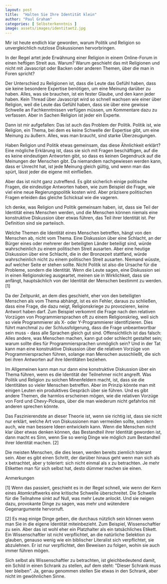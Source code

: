 ```yaml
---
layout: post
title:  "Halten Sie Ihre Identität klein"
author: "Paul Graham"
categories: [ Selbsterkenntnis ]
image: assets/images/identitaet2.jpg
--- 
```



Mir ist heute endlich klar geworden, warum Politik und Religion so unvergleichlich nutzlose Diskussionen hervorbringen.

In der Regel artet jede Erwähnung einer Religion in einem Online-Forum in einen heftigen Streit aus. Warum? Warum geschieht das mit Religionen und nicht mit Javascript oder Backen oder anderen Themen, über die man in Foren spricht?

Der Unterschied zu Religionen ist, dass die Leute das Gefühl haben, dass sie keine besondere Expertise benötigen, um eine Meinung darüber zu haben. Alles, was sie brauchen, ist ein fester Glaube, und den kann jeder haben. Kein Thread über Javascript wird so schnell wachsen wie einer über Religion, weil die Leute das Gefühl haben, dass sie über eine gewisse Schwelle an Fachkenntnissen verfügen müssen, um Kommentare dazu zu verfassen. Aber in Sachen Religion ist jeder ein Experte.

Dann ist mir aufgefallen: Das ist auch das Problem der Politik. Politik ist, wie Religion, ein Thema, bei dem es keine Schwelle der Expertise gibt, um eine Meinung zu äußern. Alles, was man braucht, sind starke Überzeugungen.

Haben Religion und Politik etwas gemeinsam, das diese Ähnlichkeit erklärt? Eine mögliche Erklärung ist, dass sie sich mit Fragen beschäftigen, auf die es keine eindeutigen Antworten gibt, so dass es keinen Gegendruck auf die Meinungen der Menschen gibt. Da niemandem nachgewiesen werden kann, dass er Unrecht hat, ist jede Meinung gleich gültig, und wenn man das spürt, lässt jeder die eigene mit einfließen.

Aber das ist nicht ganz zutreffend. Es gibt sicherlich einige politische Fragen, die eindeutige Antworten haben, wie zum Beispiel die Frage, wie viel eine neue Regierungspolitik kosten wird. Aber präzisere politischen Fragen erleiden das gleiche Schicksal wie die vageren.

Ich denke, was Religion und Politik gemeinsam haben, ist, dass sie Teil der Identität eines Menschen werden, und die Menschen können niemals eine konstruktive Diskussion über etwas führen, das Teil ihrer Identität ist. Per Definition sind sie parteiisch.

Welche Themen die Identität eines Menschen betreffen, hängt von den Menschen ab, nicht vom Thema. Eine Diskussion über eine Schlacht, an der Bürger eines oder mehrerer der beteiligten Länder beteiligt sind, würde wahrscheinlich zu einem politischen Streit ausarten. Aber eine heutige Diskussion über eine Schlacht, die in der Bronzezeit stattfand, würde wahrscheinlich nicht zu einem politischen Streit ausarten. Niemand wüsste, auf welcher Seite er stehen sollte. Nicht Politik ist also die Ursache für die Probleme, sondern die Identität. Wenn die Leute sagen, eine Diskussion sei in einen Religionskrieg ausgeartet, meinen sie in Wirklichkeit, dass sie anfängt, hauptsächlich von der Identität der Menschen bestimmt zu werden. [1]

Da der Zeitpunkt, an dem dies geschieht, eher von den beteiligten Menschen als vom Thema abhängt, ist es ein Fehler, daraus zu schließen, dass eine Frage, die dazu neigt, Religionskriege zu provozieren, keine Antwort haben darf. Zum Beispiel verkommt die Frage nach den relativen Vorzügen von Programmiersprachen oft zu einem Religionskrieg, weil sich so viele Programmierer als X- oder Y-Programmierer identifizieren. Dies führt manchmal zu der Schlussfolgerung, dass die Frage unbeantwortbar sein muss - dass alle Sprachen gleich gut sind. Offensichtlich ist das falsch: Alles andere, was Menschen machen, kann gut oder schlecht gestaltet sein; warum sollte dies für Programmiersprachen unmöglich sein? Und in der Tat kann man eine konstruktive Diskussion über die relativen Vorzüge von Programmiersprachen führen, solange man Menschen ausschließt, die sich bei ihren Antworten auf ihre Identitäten beziehen.

Im Allgemeinen kann man nur dann eine konstruktive Diskussion über ein Thema führen, wenn es die Identität der Teilnehmer nicht angreift. Was Politik und Religion zu solchen Minenfeldern macht, ist, dass sie die Identitäten so vieler Menschen betreffen. Aber im Prinzip könnte man mit einigen Leuten ein produktives Gespräch über sie führen. Und es gibt andere Themen, die harmlos erscheinen mögen, wie die relativen Vorzüge von Ford und Chevy-Pickups, über die man wiederum nicht gefahrlos mit anderen sprechen könnte.

Das Faszinierendste an dieser Theorie ist, wenn sie richtig ist, dass sie nicht nur erklärt, welche Art von Diskussionen man vermeiden sollte, sondern auch, wie man bessere Ideen entwickeln kann. Wenn die Menschen nicht klar über etwas denken können, das Bestandteil ihrer Identität geworden ist, dann macht es Sinn, wenn Sie so wenig Dinge wie möglich zum Bestandteil ihrer Identität machen. [2]



Die meisten Menschen, die dies lesen, werden bereits ziemlich tolerant sein. Aber es gibt einen Schritt, der darüber hinaus geht wenn man sich als x betrachtet, aber y toleriert: sich nicht einmal als x zu betrachten. Je mehr Etiketten man für sich selbst hat, desto dümmer machen sie einen.

Anmerkungen

[1] Wenn das passiert, geschieht es in der Regel schnell, wie wenn der Kern eines Atomkraftwerks eine kritische Schwelle überschreitet. Die Schwelle für die Teilnahme sinkt auf Null, was mehr Leute anlockt. Und sie neigen dazu, provokante Dinge zu sagen, was mehr und wütendere Gegenargumente hervorruft.

[2] Es mag einige Dinge geben, die durchaus nützlich sein können wenn man Sie in die eigene Identität miteinbezieht. Zum Beispiel, Wissenschaftler zu sein. Aber das ist wohl eher ein Platzhalter als ein tatsächliches Etikett. Ein Wissenschaftler ist nicht verpflichtet, an die natürliche Selektion zu glauben, genauso wenig wie ein biblischer Literalist sich verpflichtet, sie abzulehnen. Er ist nur verpflichtet, den Beweisen zu folgen, wohin sie auch immer führen mögen.

Sich selbst als Wissenschaftler zu betrachten, ist gleichbedeutend damit, ein Schild in einen Schrank zu stellen, auf dem steht: "Dieser Schrank muss leer bleiben". Ja, genau genommen stellen Sie etwas in den Schrank, aber nicht im gewöhnlichen Sinne.


